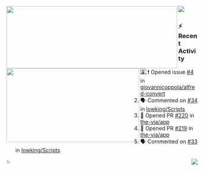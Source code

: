 <p>
  <p>
  <img align="left" width="450" height="165" src="https://github-readme-stats-git-masterrstaa-rickstaa.vercel.app/api?username=lowking&bg_color=0D1116&theme=synthwave&show_icons=true&hide_border=true&line_height=20&title_color=4E7C65&icon_color=555&show_owner=true&text_color=777&count_private=true"/>
  </p>
  <p>
  <img align="left" width="350" height="195" src="https://github-readme-stats-git-masterrstaa-rickstaa.vercel.app/api/top-langs/?layout=compact&username=lowking&bg_color=0D1116&theme=synthwave&show_icons=true&hide_border=true&line_height=20&title_color=4E7C65&icon_color=555&show_owner=true&text_color=777&hide&langs_count=4"/>
  </p>
  <p>
    <a align="left" href="https://t.me/Violettoy_bot"><img src="https://img.shields.io/badge/Telegram-%2352A4DB.svg?&style=social&logo=telegram&logoColor=52A4DB" /></a>&nbsp;&nbsp;
<!--     <img align="left" src="https://github.com/lowking/lowking/workflows/Waka%20Readme/badge.svg" />&nbsp;&nbsp; -->
    <img align="left" src="https://github.com/lowking/lowking/workflows/Activity%20Readme/badge.svg" />
  </p>
</p>

### :zap: Recent Activity

<!--START_SECTION:activity-->
1. ❗ Opened issue [#4](https://github.com/giovannicoppola/alfred-convert/issues/4) in [giovannicoppola/alfred-convert](https://github.com/giovannicoppola/alfred-convert)
2. 🗣 Commented on [#34](https://github.com/lowking/Scripts/issues/34#issuecomment-1890857532) in [lowking/Scripts](https://github.com/lowking/Scripts)
3. 💪 Opened PR [#220](https://github.com/the-via/app/pull/220) in [the-via/app](https://github.com/the-via/app)
4. 💪 Opened PR [#219](https://github.com/the-via/app/pull/219) in [the-via/app](https://github.com/the-via/app)
5. 🗣 Commented on [#33](https://github.com/lowking/Scripts/issues/33#issuecomment-1872086675) in [lowking/Scripts](https://github.com/lowking/Scripts)
<!--END_SECTION:activity-->

✨<img align="right" src="http://profile-counter.glitch.me/lowking/count.svg"/>
